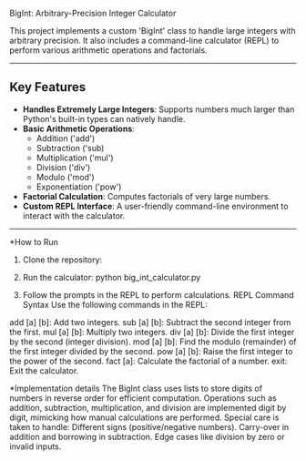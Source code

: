 BigInt: Arbitrary-Precision Integer Calculator

This project implements a custom 'BigInt' class to handle large integers with arbitrary precision. It also includes a command-line calculator (REPL) to perform various arithmetic operations and factorials.

---

## Key Features

- **Handles Extremely Large Integers**: Supports numbers much larger than Python's built-in types can natively handle.
- **Basic Arithmetic Operations**:
  - Addition ('add')
  - Subtraction ('sub)
  - Multiplication ('mul')
  - Division ('div')
  - Modulo ('mod')
  - Exponentiation ('pow')
- **Factorial Calculation**: Computes factorials of very large numbers.
- **Custom REPL Interface**: A user-friendly command-line environment to interact with the calculator.

---

*How to Run

1. Clone the repository:
   
2. Run the calculator:
   python big_int_calculator.py
   
3. Follow the prompts in the REPL to perform calculations.
   REPL Command Syntax
   Use the following commands in the REPL:

 add [a] [b]: Add two integers.
 sub [a] [b]: Subtract the second integer from the first.
 mul [a] [b]: Multiply two integers.
 div [a] [b]: Divide the first integer by the second (integer division).
 mod [a] [b]: Find the modulo (remainder) of the first integer divided by the second.
 pow [a] [b]: Raise the first integer to the power of the second.
 fact [a]: Calculate the factorial of a number.
 exit: Exit the calculator.

   

*Implementation details
The BigInt class uses lists to store digits of numbers in reverse order for efficient computation.
Operations such as addition, subtraction, multiplication, and division are implemented digit by digit, mimicking how manual calculations are performed.
Special care is taken to handle:
Different signs (positive/negative numbers).
Carry-over in addition and borrowing in subtraction.
Edge cases like division by zero or invalid inputs.

